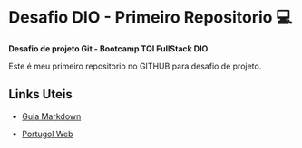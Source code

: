 # Desafio DIO - Primeiro Repositorio :computer:

**Desafio de projeto Git - Bootcamp TQI FullStack DIO**

Este é meu primeiro repositorio no GITHUB para desafio de projeto.

## Links Uteis

* [Guia Markdown](https://docs.pipz.com/central-de-ajuda/learning-center/guia-basico-de-markdown#open)

* [Portugol Web](https://portugol-webstudio.cubos.io/ide)

  

  

